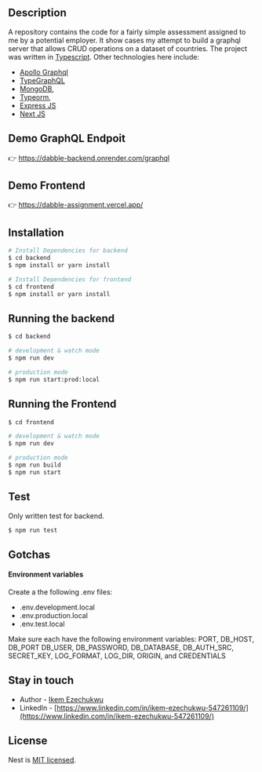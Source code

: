 ## Description
A repository contains the code for a fairly simple assessment assigned to me by a potential employer.
It show cases my attempt to build a graphql server that allows CRUD operations on a dataset of countries.
The project was written in [Typescript](http://typescript.com/).
Other technologies here include:
 - [Apollo Graphql](https://www.apollographql.com/)
 - [TypeGraphQL](https://typegraphql.com/)
- [MongoDB](https://www.mongodb.com/),
- [Typeorm](https://typeorm.io/),
- [Express JS](https://expressjs.com/)
- [Next JS](https://nextjs.org/)

## Demo GraphQL Endpoit
:point_right: https://dabble-backend.onrender.com/graphql

## Demo Frontend
:point_right: https://dabble-assignment.vercel.app/

## Installation

```bash
# Install Dependencies for backend
$ cd backend
$ npm install or yarn install

# Install Dependencies for frontend
$ cd frontend
$ npm install or yarn install
```

## Running the backend

```bash
$ cd backend

# development & watch mode
$ npm run dev

# production mode
$ npm run start:prod:local
```

## Running the Frontend

```bash
$ cd frontend

# development & watch mode
$ npm run dev

# production mode
$ npm run build
$ npm run start
```

## Test
Only written test for backend.
```bash
$ npm run test
```
## Gotchas

#### Environment variables
Create a the following .env files:
- .env.development.local 
- .env.production.local
- .env.test.local

Make sure each have the following environment variables: PORT, DB_HOST, DB_PORT DB_USER, DB_PASSWORD, DB_DATABASE, DB_AUTH_SRC, SECRET_KEY, LOG_FORMAT, LOG_DIR, ORIGIN, and CREDENTIALS

## Stay in touch

- Author - [Ikem Ezechukwu](ikem.ezechukwu@outlook.com)
- LinkedIn - [https://www.linkedin.com/in/ikem-ezechukwu-547261109/](https://www.linkedin.com/in/ikem-ezechukwu-547261109/)


## License

Nest is [MIT licensed](LICENSE).
